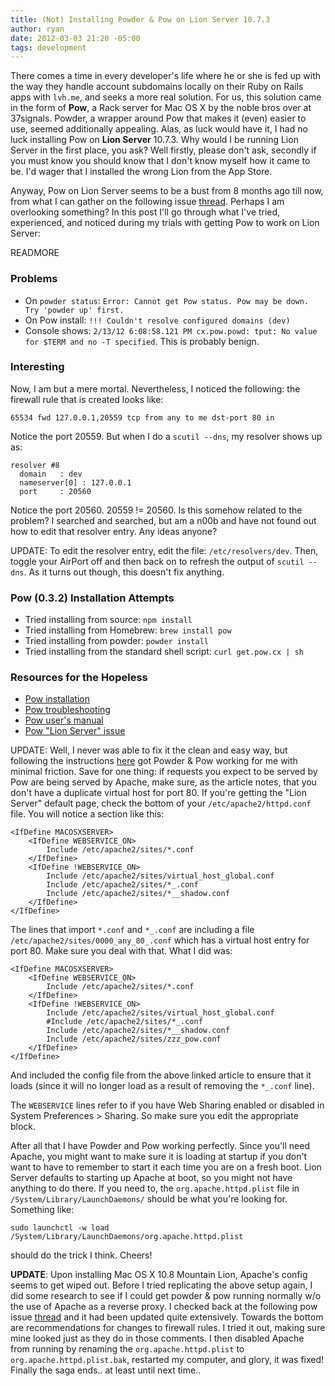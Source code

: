 ```yaml
---
title: (Not) Installing Powder & Pow on Lion Server 10.7.3
author: ryan
date: 2012-03-03 21:20 -05:00
tags: development
---
```


There comes a time in every developer's life where he or she is fed up with the way they handle account subdomains locally on their Ruby on Rails apps with `lvh.me`, and seeks a more real solution. For us, this solution came in the form of **Pow**, a Rack server for Mac OS X by the noble bros over at 37signals. Powder, a wrapper around Pow that makes it (even) easier to use, seemed additionally appealing. Alas, as luck would have it, I had no luck installing Pow on **Lion Server** 10.7.3. Why would I be running Lion Server in the first place, you ask? Well firstly, please don't ask, secondly if you must know you should know that I don't know myself how it came to be. I'd wager that I installed the wrong Lion from the App Store.

Anyway, Pow on Lion Server seems to be a bust from 8 months ago till now, from what I can gather on the following issue [thread](https://github.com/37signals/pow/issues/172). Perhaps I am overlooking something? In this post I'll go through what I've tried, experienced, and noticed during my trials with getting Pow to work on Lion Server:

READMORE

### Problems

- On `powder status`: `Error: Cannot get Pow status. Pow may be down. Try 'powder up' first.`
- On Pow install: `!!! Couldn't resolve configured domains (dev)`
- Console shows: `2/13/12 6:08:58.121 PM cx.pow.powd: tput: No value for $TERM and no -T specified`. This is probably benign.

### Interesting

Now, I am but a mere mortal. Nevertheless, I noticed the following: the firewall rule that is created looks like:

    65534 fwd 127.0.0.1,20559 tcp from any to me dst-port 80 in

Notice the port 20559. But when I do a `scutil --dns`, my resolver shows up as:

    resolver #8
      domain   : dev
      nameserver[0] : 127.0.0.1
      port     : 20560

Notice the port 20560. 20559 != 20560. Is this somehow related to the problem? I searched and searched, but am a n00b and have not found out how to edit that resolver entry. Any ideas anyone?

UPDATE: To edit the resolver entry, edit the file: `/etc/resolvers/dev`. Then, toggle your AirPort off and then back on to refresh the output of `scutil --dns`. As it turns out though, this doesn't fix anything.

### Pow (0.3.2) Installation Attempts

- Tried installing from source: `npm install`
- Tried installing from Homebrew: `brew install pow`
- Tried installing from powder: `powder install`
- Tried installing from the standard shell script: `curl get.pow.cx | sh`

### Resources for the Hopeless

- [Pow installation](https://github.com/37signals/pow/wiki/Installation)
- [Pow troubleshooting](https://github.com/37signals/pow/wiki/Troubleshooting)
- [Pow user's manual](http://pow.cx/manual.html)
- [Pow "Lion Server" issue](https://github.com/37signals/pow/issues/172)

UPDATE: Well, I never was able to fix it the clean and easy way, but following the instructions [here](https://github.com/37signals/pow/wiki/Running-Pow-with-Apache) got Powder & Pow working for me with minimal friction. Save for one thing: if requests you expect to be served by Pow are being served by Apache, make sure, as the article notes, that you don't have a duplicate virtual host for port 80. If you're getting the "Lion Server" default page, check the bottom of your `/etc/apache2/httpd.conf` file. You will notice a section like this:

    <IfDefine MACOSXSERVER>
        <IfDefine WEBSERVICE_ON>
            Include /etc/apache2/sites/*.conf
        </IfDefine>
        <IfDefine !WEBSERVICE_ON>
            Include /etc/apache2/sites/virtual_host_global.conf
            Include /etc/apache2/sites/*_.conf
            Include /etc/apache2/sites/*__shadow.conf
        </IfDefine>
    </IfDefine>

The lines that import `*.conf` and `*_.conf` are including a file `/etc/apache2/sites/0000_any_80_.conf` which has a virtual host entry for port 80. Make sure you deal with that. What I did was:

    <IfDefine MACOSXSERVER>
        <IfDefine WEBSERVICE_ON>
            Include /etc/apache2/sites/*.conf
        </IfDefine>
        <IfDefine !WEBSERVICE_ON>
            Include /etc/apache2/sites/virtual_host_global.conf
            #Include /etc/apache2/sites/*_.conf
            Include /etc/apache2/sites/*__shadow.conf
            Include /etc/apache2/sites/zzz_pow.conf
        </IfDefine>
    </IfDefine>

And included the config file from the above linked article to ensure that it loads (since it will no longer load as a result of removing the `*_.conf` line).

The `WEBSERVICE` lines refer to if you have Web Sharing enabled or disabled in System Preferences > Sharing. So make sure you edit the appropriate block.

After all that I have Powder and Pow working perfectly. Since you'll need Apache, you might want to make sure it is loading at startup if you don't want to have to remember to start it each time you are on a fresh boot. Lion Server defaults to starting up Apache at boot, so you might not have anything to do there. If you need to, the `org.apache.httpd.plist` file in `/System/Library/LaunchDaemons/` should be what you're looking for. Something like:

    sudo launchctl -w load /System/Library/LaunchDaemons/org.apache.httpd.plist

should do the trick I think. Cheers!

**UPDATE**: Upon installing Mac OS X 10.8 Mountain Lion, Apache's config seems to get wiped out. Before I tried replicating the above setup again, I did some research to see if I could get powder & pow running normally w/o the use of Apache as a reverse proxy. I checked back at the following pow issue [thread](https://github.com/37signals/pow/issues/172) and it had been updated quite extensively. Towards the bottom are recommendations for changes to firewall rules. I tried it out, making sure mine looked just as they do in those comments. I then disabled Apache from running by renaming the `org.apache.httpd.plist` to `org.apache.httpd.plist.bak`, restarted my computer, and glory, it was fixed! Finally the saga ends.. at least until next time..

